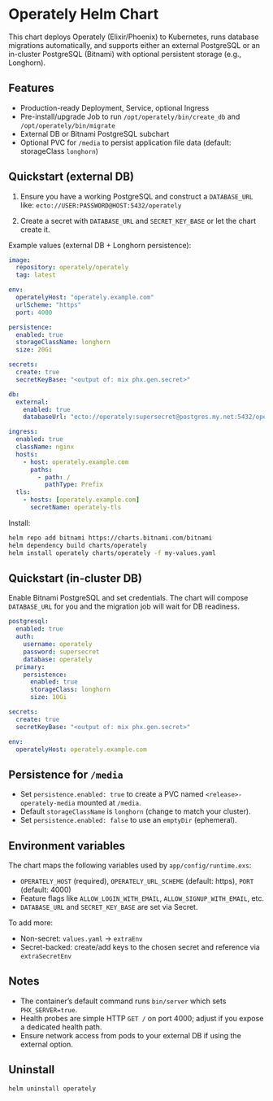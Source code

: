 # Operately Helm Chart

This chart deploys Operately (Elixir/Phoenix) to Kubernetes, runs database migrations automatically, and supports either an external PostgreSQL or an in-cluster PostgreSQL (Bitnami) with optional persistent storage (e.g., Longhorn).

## Features
- Production-ready Deployment, Service, optional Ingress
- Pre-install/upgrade Job to run `/opt/operately/bin/create_db` and `/opt/operately/bin/migrate`
- External DB or Bitnami PostgreSQL subchart
- Optional PVC for `/media` to persist application file data (default: storageClass `longhorn`)

## Quickstart (external DB)

1. Ensure you have a working PostgreSQL and construct a `DATABASE_URL` like:
   `ecto://USER:PASSWORD@HOST:5432/operately`

2. Create a secret with `DATABASE_URL` and `SECRET_KEY_BASE` or let the chart create it.

Example values (external DB + Longhorn persistence):

```yaml
image:
  repository: operately/operately
  tag: latest

env:
  operatelyHost: "operately.example.com"
  urlScheme: "https"
  port: 4000

persistence:
  enabled: true
  storageClassName: longhorn
  size: 20Gi

secrets:
  create: true
  secretKeyBase: "<output of: mix phx.gen.secret>"

db:
  external:
    enabled: true
    databaseUrl: "ecto://operately:supersecret@postgres.my.net:5432/operately"

ingress:
  enabled: true
  className: nginx
  hosts:
    - host: operately.example.com
      paths:
        - path: /
          pathType: Prefix
  tls:
    - hosts: [operately.example.com]
      secretName: operately-tls
```

Install:

```sh
helm repo add bitnami https://charts.bitnami.com/bitnami
helm dependency build charts/operately
helm install operately charts/operately -f my-values.yaml
```

## Quickstart (in-cluster DB)

Enable Bitnami PostgreSQL and set credentials. The chart will compose `DATABASE_URL` for you and the migration job will wait for DB readiness.

```yaml
postgresql:
  enabled: true
  auth:
    username: operately
    password: supersecret
    database: operately
  primary:
    persistence:
      enabled: true
      storageClass: longhorn
      size: 10Gi

secrets:
  create: true
  secretKeyBase: "<output of: mix phx.gen.secret>"

env:
  operatelyHost: operately.example.com
```

## Persistence for `/media`
- Set `persistence.enabled: true` to create a PVC named `<release>-operately-media` mounted at `/media`.
- Default `storageClassName` is `longhorn` (change to match your cluster).
- Set `persistence.enabled: false` to use an `emptyDir` (ephemeral).

## Environment variables
The chart maps the following variables used by `app/config/runtime.exs`:
- `OPERATELY_HOST` (required), `OPERATELY_URL_SCHEME` (default: https), `PORT` (default: 4000)
- Feature flags like `ALLOW_LOGIN_WITH_EMAIL`, `ALLOW_SIGNUP_WITH_EMAIL`, etc.
- `DATABASE_URL` and `SECRET_KEY_BASE` are set via Secret.

To add more:
- Non-secret: `values.yaml` -> `extraEnv`
- Secret-backed: create/add keys to the chosen secret and reference via `extraSecretEnv`

## Notes
- The container’s default command runs `bin/server` which sets `PHX_SERVER=true`.
- Health probes are simple HTTP `GET /` on port 4000; adjust if you expose a dedicated health path.
- Ensure network access from pods to your external DB if using the external option.

## Uninstall
```sh
helm uninstall operately
```

